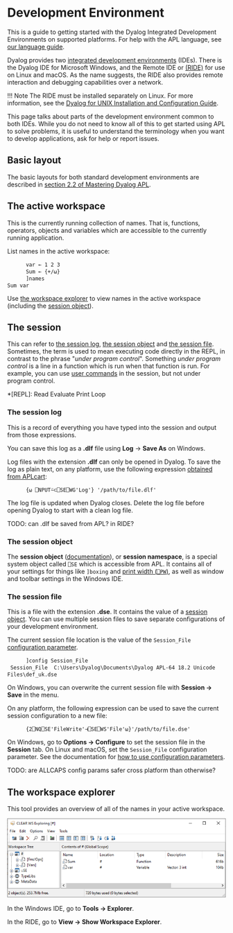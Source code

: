# Development Environment
This is a guide to getting started with the Dyalog Integrated Development Environments on supported platforms. For help with the APL language, see [our language guide](../language/index.md).

Dyalog provides two [integrated development environments](https://www.codecademy.com/article/what-is-an-ide) (IDEs). There is the Dyalog IDE for Microsoft Windows, and the Remote IDE or [(RIDE)](https://github.com/dyalog/ride) for use on Linux and macOS. As the name suggests, the RIDE also provides remote interaction and debugging capabilities over a network.

!!! Note
	The RIDE must be installed separately on Linux. For more information, see the [Dyalog for UNIX Installation and Configuration Guide](https://docs.dyalog.com/latest/Dyalog%20for%20UNIX%20Installation%20and%20Configuration%20Guide.pdf).

This page talks about parts of the development environment common to both IDEs. While you do not need to know all of this to get started using APL to solve problems, it is useful to understand the terminology when you want to develop applications, ask for help or report issues.

## Basic layout
The basic layouts for both standard development environments are described in [section 2.2 of Mastering Dyalog APL](https://mastering.dyalog.com/Getting-Started.html#first-contact).

## The active workspace
This is the currently running collection of names. That is, functions, operators, objects and variables which are accessible to the currently running application.

List names in the active workspace:

```APL
      var ← 1 2 3
      Sum ← {+/⍵}
      ]names
Sum var 
```

Use [the workspace explorer](#the-workspace-explorer) to view names in the active workspace (including the [session object](#the-session-object)).

## The session
This can refer to [the session log](#the-session-log), [the session object](#the-session-object) and [the session file](#the-session-file). Sometimes, the term is used to mean executing code directly in the REPL, in contrast to the phrase "*under program control*". Something *under program control* is a line in a function which is run when that function is run. For example, you can use [user commands](https://docs.dyalog.com/latest/User%20Commands%20User%20Guide.pdf) in the session, but not under program control.

*[REPL]: Read Evaluate Print Loop

### The session log
This is a record of everything you have typed into the session and output from those expressions.

You can save this log as a **.dlf** file using **Log** → **Save As** on Windows.

Log files with the extension **.dlf** can only be opened in Dyalog. To save the log as plain text, on any platform, use the following expression [obtained from APLcart](https://aplcart.info/?q=save%20session%20file#):

```APL
      {⍵ ⎕NPUT⍨⊂⎕SE⎕WG'Log'} '/path/to/file.dlf'
```

The log file is updated when Dyalog closes. Delete the log file before opening Dyalog to start with a clean log file.

TODO: can .dlf be saved from APL? in RIDE?

### The session object
The **session object** ([documentation](http://help.dyalog.com/latest/#UserGuide/The%20APL%20Environment/Session%20Object.htm)), or **session namespace**, is a special system object called `⎕SE` which is accessible from APL. It contains all of your settings for things like `]boxing` and [print width (`⎕PW`)](http://help.dyalog.com/latest/#Language/System%20Functions/pw.htm), as well as window and toolbar settings in the Windows IDE.

### The session file
This is a file with the extension **.dse**. It contains the value of a [session object](#the-session-object). You can use multiple session files to save separate configurations of your development environment.

The current session file location is the value of the `Session_File` [configuration parameter](http://help.dyalog.com/latest/#UserGuide/Installation%20and%20Configuration/Configuration%20Parameters/session_file.htm).

```APL
      ]config Session_File
 Session_File  C:\Users\Dyalog\Documents\Dyalog APL-64 18.2 Unicode Files\def_uk.dse 
```

On Windows, you can overwrite the current session file with **Session → Save** in the menu.

On any platform, the following expression can be used to save the current session configuration to a new file:

```APL
      {2⎕NQ⎕SE'FileWrite'⊣⎕SE⎕WS'File'⍵}'/path/to/file.dse'
```

On Windows, go to **Options → Configure** to set the session file in the **Session** tab. On Linux and macOS, set the `Session_File` configuration parameter. See the documentation for [how to use configuration parameters](http://help.dyalog.com/latest/#UserGuide/Installation%20and%20Configuration/Configuration%20Parameters.htm).

TODO: are ALLCAPS config params safer cross platform than otherwise?

## The workspace explorer
This tool provides an overview of all of the names in your active workspace.

![The Workspace Explorer in the RIDE](../img/workspace-explorer-wide.png)

In the Windows IDE, go to **Tools → Explorer**.

In the RIDE, go to **View → Show Workspace Explorer**.